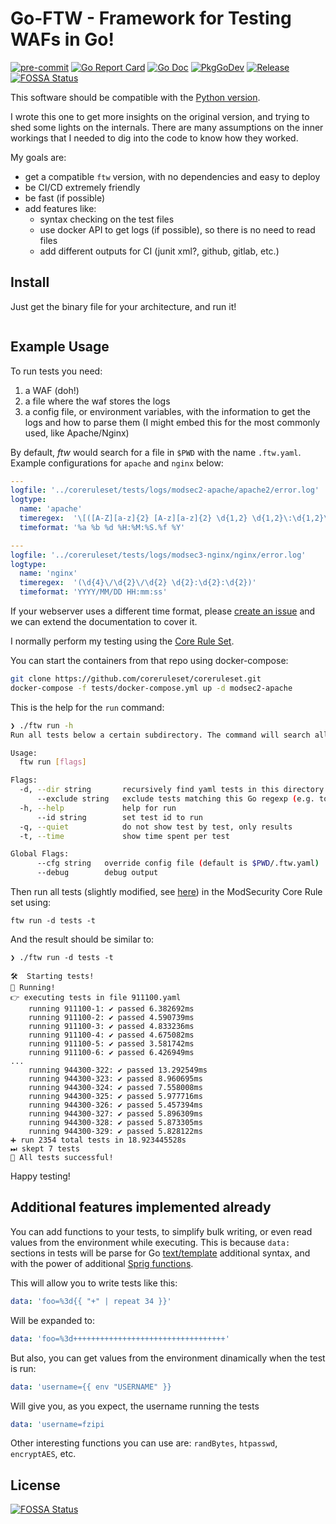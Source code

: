 # Go-FTW - Framework for Testing WAFs in Go!

[![pre-commit](https://img.shields.io/badge/pre--commit-enabled-brightgreen?logo=pre-commit&logoColor=white)](https://github.com/pre-commit/pre-commit)
[![Go Report Card](https://goreportcard.com/badge/github.com/fzipi/go-ftw)](https://goreportcard.com/report/github.com/fzipi/go-ftw)
[![Go Doc](https://img.shields.io/badge/godoc-reference-blue.svg?style=flat-square)](http://godoc.org/github.com/fzipi/go-ftw)
[![PkgGoDev](https://pkg.go.dev/badge/github.com/fzipi/go-ftw)](https://pkg.go.dev/github.com/fzipi/go-ftw)
[![Release](https://img.shields.io/github/v/release/fzipi/go-ftw.svg?style=flat-square)](https://github.com/fzipi/go-ftw/releases/latest)
[![FOSSA Status](https://app.fossa.com/api/projects/git%2Bgithub.com%2Ffzipi%2Fgo-ftw.svg?type=shield)](https://app.fossa.com/projects/git%2Bgithub.com%2Ffzipi%2Fgo-ftw?ref=badge_shield)


This software should be compatible with the [Python version](https://pypi.org/project/ftw/).

I wrote this one to get more insights on the original version, and trying to shed some lights on the internals. There are many assumptions on the inner workings that I needed to dig into the code to know how they worked.

My goals are:
- get a compatible `ftw` version, with no dependencies and easy to deploy
- be CI/CD extremely friendly
- be fast (if possible)
- add features like:
  - syntax checking on the test files
  - use docker API to get logs (if possible), so there is no need to read files
  - add different outputs for CI (junit xml?, github, gitlab, etc.)

## Install

Just get the binary file for your architecture, and run it!

```bash
```

## Example Usage

To run tests you need:
1. a WAF (doh!)
2. a file where the waf stores the logs
3. a config file, or environment variables, with the information to get the logs and how to parse them (I might embed this for the most commonly used, like Apache/Nginx)

By default, _ftw_ would search for a file in `$PWD` with the name `.ftw.yaml`. Example configurations for `apache` and `nginx` below:

```yaml
---
logfile: '../coreruleset/tests/logs/modsec2-apache/apache2/error.log'
logtype:
  name: 'apache'
  timeregex:  '\[([A-Z][a-z]{2} [A-z][a-z]{2} \d{1,2} \d{1,2}\:\d{1,2}\:\d{1,2}\.\d+? \d{4})\]'
  timeformat: '%a %b %d %H:%M:%S.%f %Y'
```

```yaml
---
logfile: '../coreruleset/tests/logs/modsec3-nginx/nginx/error.log'
logtype:
  name: 'nginx'
  timeregex:  '(\d{4}\/\d{2}\/\d{2} \d{2}:\d{2}:\d{2})'
  timeformat: 'YYYY/MM/DD HH:mm:ss'
```

If your webserver uses a different time format, please [create an issue](https://github.com/fzipi/go-ftw/issues/new/choose) and we can extend the documentation to cover it.

I normally perform my testing using the [Core Rule Set](https://github.com/coreruleset/coreruleset/).

You can start the containers from that repo using docker-compose:

```bash
git clone https://github.com/coreruleset/coreruleset.git
docker-compose -f tests/docker-compose.yml up -d modsec2-apache
```

This is the help for the `run` command:
```bash
❯ ./ftw run -h
Run all tests below a certain subdirectory. The command will search all y[a]ml files recursively and pass it to the test engine.

Usage:
  ftw run [flags]

Flags:
  -d, --dir string       recursively find yaml tests in this directory (default ".")
      --exclude string   exclude tests matching this Go regexp (e.g. to exclude all tests beginning with "91", use "91.*")
  -h, --help             help for run
      --id string        set test id to run
  -q, --quiet            do not show test by test, only results
  -t, --time             show time spent per test

Global Flags:
      --cfg string   override config file (default is $PWD/.ftw.yaml)
      --debug        debug output

```

Then run all tests (slightly modified, see [here](https://gist.github.com/fzipi/b9e22b3834a5fa32970878c72775d41e)) in the ModSecurity Core Rule set using:

`ftw run -d tests -t`

And the result should be similar to:

```
❯ ./ftw run -d tests -t

🛠️  Starting tests!
🚀 Running!
👉 executing tests in file 911100.yaml
	running 911100-1: ✔ passed 6.382692ms
	running 911100-2: ✔ passed 4.590739ms
	running 911100-3: ✔ passed 4.833236ms
	running 911100-4: ✔ passed 4.675082ms
	running 911100-5: ✔ passed 3.581742ms
	running 911100-6: ✔ passed 6.426949ms
...
	running 944300-322: ✔ passed 13.292549ms
	running 944300-323: ✔ passed 8.960695ms
	running 944300-324: ✔ passed 7.558008ms
	running 944300-325: ✔ passed 5.977716ms
	running 944300-326: ✔ passed 5.457394ms
	running 944300-327: ✔ passed 5.896309ms
	running 944300-328: ✔ passed 5.873305ms
	running 944300-329: ✔ passed 5.828122ms
➕ run 2354 total tests in 18.923445528s
⏭ skept 7 tests
🎉 All tests successful!
```
Happy testing!

## Additional features implemented already

You can add functions to your tests, to simplify bulk writing, or even read values from the environment while executing. This is because `data:` sections in tests will be parse for Go [text/template](https://golang.org/pkg/text/template/) additional syntax, and with the power of additional [Sprig functions](https://masterminds.github.io/sprig/).

This will allow you to write tests like this:

```yaml
data: 'foo=%3d{{ "+" | repeat 34 }}'
```

Will be expanded to:

```yaml
data: 'foo=%3d++++++++++++++++++++++++++++++++++'
```

But also, you can get values from the environment dinamically when the test is run:

```yaml
data: 'username={{ env "USERNAME" }}
```

Will give you, as you expect, the username running the tests

```yaml
data: 'username=fzipi
```

Other interesting functions you can use are: `randBytes`, `htpasswd`, `encryptAES`, etc.

## License
[![FOSSA Status](https://app.fossa.com/api/projects/git%2Bgithub.com%2Ffzipi%2Fgo-ftw.svg?type=large)](https://app.fossa.com/projects/git%2Bgithub.com%2Ffzipi%2Fgo-ftw?ref=badge_large)